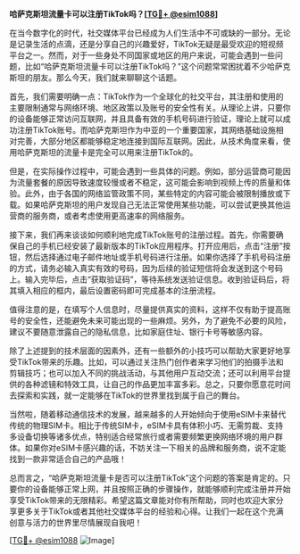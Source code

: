 **哈萨克斯坦流量卡可以注册TikTok吗？[[TG💪+ @esim1088](https://t.me/s/esim1088)]**

在当今数字化的时代，社交媒体平台已经成为人们生活中不可或缺的一部分。无论是记录生活的点滴，还是分享自己的兴趣爱好，TikTok无疑是最受欢迎的短视频平台之一。然而，对于一些身处不同国家或地区的用户来说，可能会遇到一些问题，比如“哈萨克斯坦流量卡可以注册TikTok吗？”这个问题常常困扰着不少哈萨克斯坦的朋友。那么今天，我们就来聊聊这个话题。

首先，我们需要明确一点：TikTok作为一个全球化的社交平台，其注册和使用的主要限制通常与网络环境、地区政策以及账号的安全性有关。从理论上讲，只要你的设备能够正常访问互联网，并且具备有效的手机号码进行验证，理论上就可以成功注册TikTok账号。而哈萨克斯坦作为中亚的一个重要国家，其网络基础设施相对完善，大部分地区都能够稳定地连接到国际互联网。因此，从技术角度来看，使用哈萨克斯坦的流量卡是完全可以用来注册TikTok的。

但是，在实际操作过程中，可能会遇到一些具体的问题。例如，部分运营商可能因为流量套餐的原因导致速度较慢或者不稳定，这可能会影响到视频上传的质量和体验。此外，由于各国的网络监管政策不同，某些特定的内容可能会被限制播放或下载。如果哈萨克斯坦的用户发现自己无法正常使用某些功能，可以尝试更换其他运营商的服务商，或者考虑使用更高速率的网络服务。

接下来，我们再来谈谈如何顺利地完成TikTok账号的注册过程。首先，你需要确保自己的手机已经安装了最新版本的TikTok应用程序。打开应用后，点击“注册”按钮，然后选择通过电子邮件地址或手机号码进行注册。如果你选择了手机号码注册的方式，请务必输入真实有效的号码，因为后续的验证短信将会发送到这个号码上。输入完毕后，点击“获取验证码”，等待系统发送验证信息。收到验证码后，将其填入相应的框内，最后设置密码即可完成基本的注册流程。

值得注意的是，在填写个人信息时，尽量提供真实的资料，这样不仅有助于提高账号的安全性，还能避免未来可能出现的一些麻烦。另外，为了避免不必要的风险，建议不要随意泄露自己的隐私信息，比如家庭住址、银行卡号等敏感内容。

除了上述提到的技术层面的因素外，还有一些额外的小技巧可以帮助大家更好地享受TikTok带来的乐趣。比如，可以通过关注热门创作者来学习他们的拍摄手法和剪辑技巧；也可以加入不同的挑战活动，与其他用户互动交流；还可以利用平台提供的各种滤镜和特效工具，让自己的作品更加丰富多彩。总之，只要你愿意花时间去探索和实践，就一定能够在TikTok的世界里找到属于自己的舞台。

当然啦，随着移动通信技术的发展，越来越多的人开始倾向于使用eSIM卡来替代传统的物理SIM卡。相比于传统SIM卡，eSIM卡具有体积小巧、无需剪裁、支持多设备切换等诸多优点，特别适合经常旅行或者需要频繁更换网络环境的用户群体。如果你对eSIM卡感兴趣的话，不妨关注一下相关的品牌和服务商，说不定能找到一款非常适合自己的产品哦！

总而言之，“哈萨克斯坦流量卡是否可以注册TikTok”这个问题的答案是肯定的。只要你的设备能够正常上网，并且按照正确的步骤操作，就能够顺利完成注册并开始享受TikTok带来的无限精彩。希望这篇文章能对你有所帮助，同时也欢迎大家分享更多关于TikTok或者其他社交媒体平台的经验和心得。让我们一起在这个充满创意与活力的世界里尽情展现自我吧！

[[TG💪+ @esim1088](https://t.me/s/esim1088) ![Image](https://i.postimg.cc/4NQfJmqS/Snipaste-2025-05-13-00-14-12.png)]